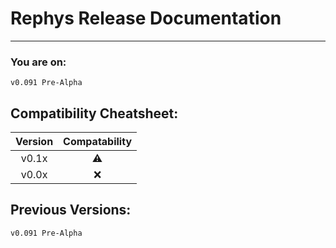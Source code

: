 # Rephys Release Documentation
____
### You are on:
`v0.091 Pre-Alpha`

## Compatibility Cheatsheet:
|Version   |Compatability  |
|:--------:|:-------------:|
| v0.1x    |    :warning:  |
| v0.0x    | :x:           |

## Previous Versions:
`v0.091 Pre-Alpha`
